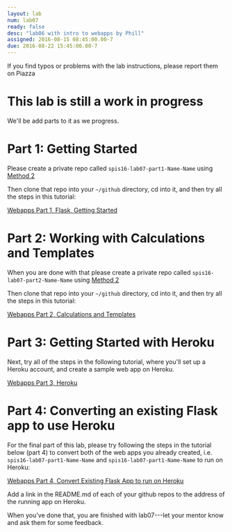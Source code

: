 ```yaml
---
layout: lab
num: lab07
ready: false
desc: "lab06 with intro to webapps by Phill"
assigned: 2016-08-15 08:45:00.00-7
due: 2016-08-22 15:45:00.00-7
---
```


If you find typos or problems with the lab instructions, please report them on Piazza

# This lab is still a work in progress

We'll be add parts to it as we progress.

# Part 1: Getting Started

Please create a private repo called `spis16-lab07-part1-Name-Name` using [Method 2](/topics/github_create_repo/#method2)

Then clone that repo into your `~/github` directory, cd into it, and then try all the steps in this tutorial:

[Webapps Part 1, Flask, Getting Started](/webapps/webapps-intro-part-1-flask-getting-started)


# Part 2: Working with Calculations and Templates

When you are done with that please create a private repo called `spis16-lab07-part2-Name-Name` using [Method 2](/topics/github_create_repo/#method2)

Then clone that repo into your `~/github` directory, cd into it, and then try all the steps in this tutorial:

[Webapps Part 2, Calculations and Templates](/webapps/webapps-intro-part-2/)


# Part 3: Getting Started with Heroku

Next, try all of the steps in the following tutorial, where you'll set up a Heroku account, and create a
sample web app on Heroku.

[Webapps Part 3, Heroku](/webapps/webapps-intro-part-3/)

# Part 4: Converting an existing Flask app to use Heroku

For the final part of this lab, please try following the steps in the tutorial below (part 4) to convert both of the web 
apps you already created, i.e.  `spis16-lab07-part1-Name-Name` and `spis16-lab07-part1-Name-Name` to run on Heroku:

[Webapps Part 4, Convert Existing Flask App to run on Heroku](/webapps/webapps-intro-part-4/)

Add a link in the README.md of each of your github repos to the address of the running app on Heroku.

When you've done that, you are finished with lab07---let your mentor know and ask them for some feedback.
